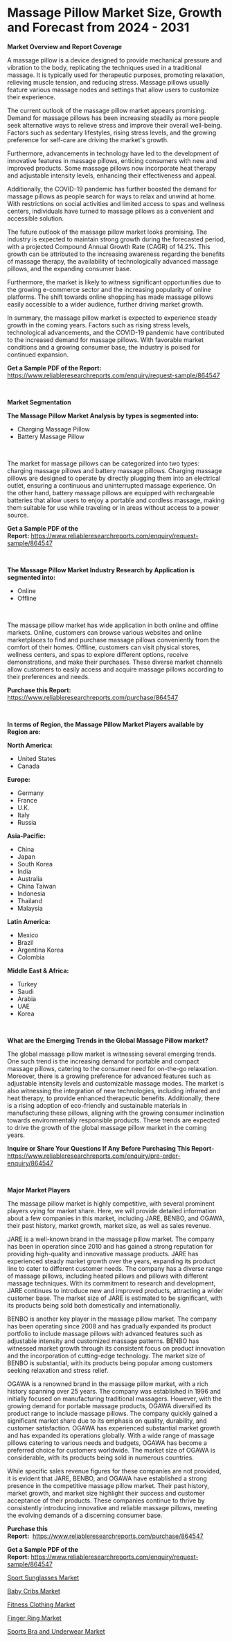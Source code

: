 <p><h1>Massage Pillow Market Size, Growth and Forecast from 2024 - 2031</h1></p><p><strong>Market Overview and Report Coverage</strong></p>
<p><p>A massage pillow is a device designed to provide mechanical pressure and vibration to the body, replicating the techniques used in a traditional massage. It is typically used for therapeutic purposes, promoting relaxation, relieving muscle tension, and reducing stress. Massage pillows usually feature various massage nodes and settings that allow users to customize their experience.</p><p>The current outlook of the massage pillow market appears promising. Demand for massage pillows has been increasing steadily as more people seek alternative ways to relieve stress and improve their overall well-being. Factors such as sedentary lifestyles, rising stress levels, and the growing preference for self-care are driving the market's growth.</p><p>Furthermore, advancements in technology have led to the development of innovative features in massage pillows, enticing consumers with new and improved products. Some massage pillows now incorporate heat therapy and adjustable intensity levels, enhancing their effectiveness and appeal.</p><p>Additionally, the COVID-19 pandemic has further boosted the demand for massage pillows as people search for ways to relax and unwind at home. With restrictions on social activities and limited access to spas and wellness centers, individuals have turned to massage pillows as a convenient and accessible solution.</p><p>The future outlook of the massage pillow market looks promising. The industry is expected to maintain strong growth during the forecasted period, with a projected Compound Annual Growth Rate (CAGR) of 14.2%. This growth can be attributed to the increasing awareness regarding the benefits of massage therapy, the availability of technologically advanced massage pillows, and the expanding consumer base.</p><p>Furthermore, the market is likely to witness significant opportunities due to the growing e-commerce sector and the increasing popularity of online platforms. The shift towards online shopping has made massage pillows easily accessible to a wider audience, further driving market growth.</p><p>In summary, the massage pillow market is expected to experience steady growth in the coming years. Factors such as rising stress levels, technological advancements, and the COVID-19 pandemic have contributed to the increased demand for massage pillows. With favorable market conditions and a growing consumer base, the industry is poised for continued expansion.</p></p>
<p><strong>Get a Sample PDF of the Report:</strong> <a href="https://www.reliableresearchreports.com/enquiry/request-sample/864547">https://www.reliableresearchreports.com/enquiry/request-sample/864547</a></p>
<p>&nbsp;</p>
<p><strong>Market Segmentation</strong></p>
<p><strong>The Massage Pillow Market Analysis by types is segmented into:</strong></p>
<p><ul><li>Charging Massage Pillow</li><li>Battery Massage Pillow</li></ul></p>
<p>&nbsp;</p>
<p><p>The market for massage pillows can be categorized into two types: charging massage pillows and battery massage pillows. Charging massage pillows are designed to operate by directly plugging them into an electrical outlet, ensuring a continuous and uninterrupted massage experience. On the other hand, battery massage pillows are equipped with rechargeable batteries that allow users to enjoy a portable and cordless massage, making them suitable for use while traveling or in areas without access to a power source.</p></p>
<p><strong>Get a Sample PDF of the Report:</strong>&nbsp;<a href="https://www.reliableresearchreports.com/enquiry/request-sample/864547">https://www.reliableresearchreports.com/enquiry/request-sample/864547</a></p>
<p>&nbsp;</p>
<p><strong>The Massage Pillow Market Industry Research by Application is segmented into:</strong></p>
<p><ul><li>Online</li><li>Offline</li></ul></p>
<p>&nbsp;</p>
<p><p>The massage pillow market has wide application in both online and offline markets. Online, customers can browse various websites and online marketplaces to find and purchase massage pillows conveniently from the comfort of their homes. Offline, customers can visit physical stores, wellness centers, and spas to explore different options, receive demonstrations, and make their purchases. These diverse market channels allow customers to easily access and acquire massage pillows according to their preferences and needs.</p></p>
<p><strong>Purchase this Report:</strong>&nbsp; <a href="https://www.reliableresearchreports.com/purchase/864547">https://www.reliableresearchreports.com/purchase/864547</a></p>
<p>&nbsp;</p>
<p><strong>In terms of Region, the Massage Pillow Market Players available by Region are:</strong></p>
<p>
    <p> <strong> North America: </strong>
        <ul>
            <li>United States</li>
            <li>Canada</li>
        </ul>
        </p> 
    <p> <strong> Europe: </strong>
        <ul>
            <li>Germany</li>
            <li>France</li>
            <li>U.K.</li>
            <li>Italy</li>
            <li>Russia</li>
        </ul>
        </p> 
    <p> <strong> Asia-Pacific: </strong>
        <ul>
            <li>China</li>
            <li>Japan</li>
            <li>South Korea</li>
            <li>India</li>
            <li>Australia</li>
            <li>China Taiwan</li>
            <li>Indonesia</li>
            <li>Thailand</li>
            <li>Malaysia</li>
        </ul>
        </p> 
    <p> <strong> Latin America: </strong>
        <ul>
            <li>Mexico</li>
            <li>Brazil</li>
            <li>Argentina Korea</li>
            <li>Colombia</li>
        </ul>
        </p> 
    <p> <strong> Middle East & Africa: </strong>
        <ul>
            <li>Turkey</li>
            <li>Saudi</li>
            <li>Arabia</li>
            <li>UAE</li>
            <li>Korea</li>
        </ul>
    </p>
    </p>
<p>&nbsp;</p>
<p><strong>What are the Emerging Trends in the Global Massage Pillow market?</strong></p>
<p><p>The global massage pillow market is witnessing several emerging trends. One such trend is the increasing demand for portable and compact massage pillows, catering to the consumer need for on-the-go relaxation. Moreover, there is a growing preference for advanced features such as adjustable intensity levels and customizable massage modes. The market is also witnessing the integration of new technologies, including infrared and heat therapy, to provide enhanced therapeutic benefits. Additionally, there is a rising adoption of eco-friendly and sustainable materials in manufacturing these pillows, aligning with the growing consumer inclination towards environmentally responsible products. These trends are expected to drive the growth of the global massage pillow market in the coming years.</p></p>
<p><strong>Inquire or Share Your Questions If Any Before Purchasing This Report</strong>- <a href="https://www.reliableresearchreports.com/enquiry/pre-order-enquiry/864547">https://www.reliableresearchreports.com/enquiry/pre-order-enquiry/864547</a></p>
<p>&nbsp;</p>
<p><strong>Major Market Players</strong></p>
<p><p>The massage pillow market is highly competitive, with several prominent players vying for market share. Here, we will provide detailed information about a few companies in this market, including JARE, BENBO, and OGAWA, their past history, market growth, market size, as well as sales revenue.</p><p>JARE is a well-known brand in the massage pillow market. The company has been in operation since 2010 and has gained a strong reputation for providing high-quality and innovative massage products. JARE has experienced steady market growth over the years, expanding its product line to cater to different customer needs. The company has a diverse range of massage pillows, including heated pillows and pillows with different massage techniques. With its commitment to research and development, JARE continues to introduce new and improved products, attracting a wider customer base. The market size of JARE is estimated to be significant, with its products being sold both domestically and internationally.</p><p>BENBO is another key player in the massage pillow market. The company has been operating since 2008 and has gradually expanded its product portfolio to include massage pillows with advanced features such as adjustable intensity and customized massage patterns. BENBO has witnessed market growth through its consistent focus on product innovation and the incorporation of cutting-edge technology. The market size of BENBO is substantial, with its products being popular among customers seeking relaxation and stress relief.</p><p>OGAWA is a renowned brand in the massage pillow market, with a rich history spanning over 25 years. The company was established in 1996 and initially focused on manufacturing traditional massagers. However, with the growing demand for portable massage products, OGAWA diversified its product range to include massage pillows. The company quickly gained a significant market share due to its emphasis on quality, durability, and customer satisfaction. OGAWA has experienced substantial market growth and has expanded its operations globally. With a wide range of massage pillows catering to various needs and budgets, OGAWA has become a preferred choice for customers worldwide. The market size of OGAWA is considerable, with its products being sold in numerous countries.</p><p>While specific sales revenue figures for these companies are not provided, it is evident that JARE, BENBO, and OGAWA have established a strong presence in the competitive massage pillow market. Their past history, market growth, and market size highlight their success and customer acceptance of their products. These companies continue to thrive by consistently introducing innovative and reliable massage pillows, meeting the evolving demands of a discerning consumer base.</p></p>
<p><strong>Purchase this Report:</strong>&nbsp;&nbsp;<a href="https://www.reliableresearchreports.com/purchase/864547">https://www.reliableresearchreports.com/purchase/864547</a></p>
<p></p>
<p><strong>Get a Sample PDF of the Report:</strong>&nbsp;<a href="https://www.reliableresearchreports.com/enquiry/request-sample/864547">https://www.reliableresearchreports.com/enquiry/request-sample/864547</a></p>
<p><p><a href="https://github.com/mohamedbakry57/Market-Research-Report-List-1/blob/main/sport-sunglasses-market.md">Sport Sunglasses Market</a></p><p><a href="https://github.com/antony131rp/Market-Research-Report-List-1/blob/main/baby-cribs-market.md">Baby Cribs Market</a></p><p><a href="https://github.com/sougarounis/Market-Research-Report-List-1/blob/main/fitness-clothing-market.md">Fitness Clothing Market</a></p><p><a href="https://github.com/lababdou/Market-Research-Report-List-1/blob/main/finger-ring-market.md">Finger Ring Market</a></p><p><a href="https://github.com/bracarafogo/Market-Research-Report-List-1/blob/main/sports-bra-and-underwear-market.md">Sports Bra and Underwear Market</a></p></p>